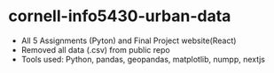 # cornell-info5430-urban-data

* All 5 Assignments (Pyton) and Final Project website(React)
* Removed all data (.csv) from public repo 
* Tools used: Python, pandas, geopandas, matplotlib, numpp, nextjs